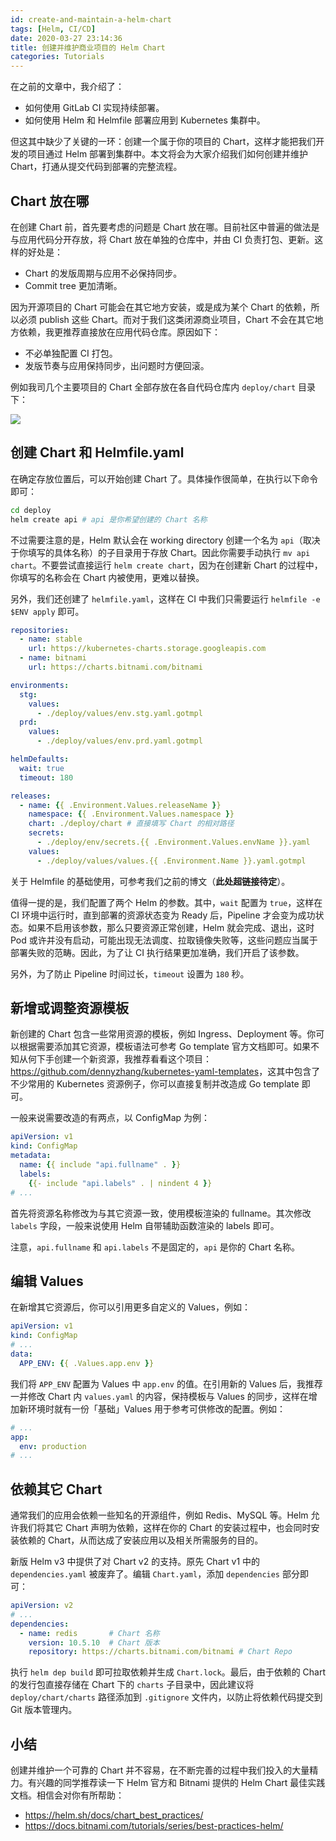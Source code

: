 ```yaml
---
id: create-and-maintain-a-helm-chart
tags: [Helm, CI/CD]
date: 2020-03-27 23:14:36
title: 创建并维护商业项目的 Helm Chart
categories: Tutorials
---
```


在之前的文章中，我介绍了：

- 如何使用 GitLab CI 实现持续部署。
- 如何使用 Helm 和 Helmfile 部署应用到 Kubernetes 集群中。

但这其中缺少了关键的一环：创建一个属于你的项目的 Chart，这样才能把我们开发的项目通过 Helm 部署到集群中。本文将会为大家介绍我们如何创建并维护 Chart，打通从提交代码到部署的完整流程。

<!--more-->

## Chart 放在哪

在创建 Chart 前，首先要考虑的问题是 Chart 放在哪。目前社区中普遍的做法是与应用代码分开存放，将 Chart 放在单独的仓库中，并由 CI 负责打包、更新。这样的好处是：

- Chart 的发版周期与应用不必保持同步。
- Commit tree 更加清晰。

因为开源项目的 Chart 可能会在其它地方安装，或是成为某个 Chart 的依赖，所以必须 publish 这些 Chart。而对于我们这类闭源商业项目，Chart 不会在其它地方依赖，我更推荐直接放在应用代码仓库。原因如下：

- 不必单独配置 CI 打包。
- 发版节奏与应用保持同步，出问题时方便回滚。

例如我司几个主要项目的 Chart 全部存放在各自代码仓库内 `deploy/chart` 目录下：

![](/resources/3f65722bc604f306abd8954935d6d5e8.png)

## 创建 Chart 和 Helmfile.yaml

在确定存放位置后，可以开始创建 Chart 了。具体操作很简单，在执行以下命令即可：

```bash
cd deploy
helm create api # api 是你希望创建的 Chart 名称
```

不过需要注意的是，Helm 默认会在 working directory 创建一个名为 `api`（取决于你填写的具体名称）的子目录用于存放 Chart。因此你需要手动执行 `mv api chart`。不要尝试直接运行 `helm create chart`，因为在创建新 Chart 的过程中，你填写的名称会在 Chart 内被使用，更难以替换。

另外，我们还创建了 `helmfile.yaml`，这样在 CI 中我们只需要运行 `helmfile -e $ENV apply` 即可。

```yaml
repositories:
  - name: stable
    url: https://kubernetes-charts.storage.googleapis.com
  - name: bitnami
    url: https://charts.bitnami.com/bitnami

environments:
  stg:
    values:
      - ./deploy/values/env.stg.yaml.gotmpl
  prd:
    values:
      - ./deploy/values/env.prd.yaml.gotmpl

helmDefaults:
  wait: true
  timeout: 180

releases:
  - name: {{ .Environment.Values.releaseName }}
    namespace: {{ .Environment.Values.namespace }}
    chart: ./deploy/chart # 直接填写 Chart 的相对路径
    secrets:
      - ./deploy/env/secrets.{{ .Environment.Values.envName }}.yaml
    values:
      - ./deploy/values/values.{{ .Environment.Name }}.yaml.gotmpl
```

关于 Helmfile 的基础使用，可参考我们之前的博文（**此处超链接待定**）。

值得一提的是，我们配置了两个 Helm 的参数。其中，`wait` 配置为 `true`，这样在 CI 环境中运行时，直到部署的资源状态变为 Ready 后，Pipeline 才会变为成功状态。如果不启用该参数，那么只要资源正常创建，Helm 就会完成、退出，这时 Pod 或许并没有启动，可能出现无法调度、拉取镜像失败等，这些问题应当属于部署失败的范畴。因此，为了让 CI 执行结果更加准确，我们开启了该参数。

另外，为了防止 Pipeline 时间过长，`timeout` 设置为 `180` 秒。

## 新增或调整资源模板

新创建的 Chart 包含一些常用资源的模板，例如 Ingress、Deployment 等。你可以根据需要添加其它资源，模板语法可参考 Go template 官方文档即可。如果不知从何下手创建一个新资源，我推荐看看这个项目：<https://github.com/dennyzhang/kubernetes-yaml-templates>，这其中包含了不少常用的 Kubernetes 资源例子，你可以直接复制并改造成 Go template 即可。

一般来说需要改造的有两点，以 ConfigMap 为例：

```yaml
apiVersion: v1
kind: ConfigMap
metadata:
  name: {{ include "api.fullname" . }}
  labels:
    {{- include "api.labels" . | nindent 4 }}
# ...
```

首先将资源名称修改为与其它资源一致，使用模板渲染的 fullname。其次修改 `labels` 字段，一般来说使用 Helm 自带辅助函数渲染的 labels 即可。

注意，`api.fullname` 和 `api.labels` 不是固定的，`api` 是你的 Chart 名称。

## 编辑 Values

在新增其它资源后，你可以引用更多自定义的 Values，例如：

```yaml
apiVersion: v1
kind: ConfigMap
# ...
data:
  APP_ENV: {{ .Values.app.env }}
```

我们将 `APP_ENV` 配置为 Values 中 `app.env` 的值。在引用新的 Values 后，我推荐一并修改 Chart 内 `values.yaml` 的内容，保持模板与 Values 的同步，这样在增加新环境时就有一份「基础」Values 用于参考可供修改的配置。例如：

```yaml
# ...
app:
  env: production
# ...
```

## 依赖其它 Chart

通常我们的应用会依赖一些知名的开源组件，例如 Redis、MySQL 等。Helm 允许我们将其它 Chart 声明为依赖，这样在你的 Chart 的安装过程中，也会同时安装依赖的 Chart，从而达成了安装应用以及相关所需服务的目的。

新版 Helm v3 中提供了对 Chart v2 的支持。原先 Chart v1 中的 `dependencies.yaml` 被废弃了。编辑 `Chart.yaml`，添加 `dependencies` 部分即可：

```yaml
apiVersion: v2
# ...
dependencies:
  - name: redis       # Chart 名称
    version: 10.5.10  # Chart 版本
    repository: https://charts.bitnami.com/bitnami # Chart Repo
```

执行 `helm dep build` 即可拉取依赖并生成 `Chart.lock`。最后，由于依赖的 Chart 的发行包直接存储在 Chart 下的 `charts` 子目录中，因此建议将 `deploy/chart/charts` 路径添加到 `.gitignore` 文件内，以防止将依赖代码提交到 Git 版本管理内。

## 小结

创建并维护一个可靠的 Chart 并不容易，在不断完善的过程中我们投入的大量精力。有兴趣的同学推荐读一下 Helm 官方和 Bitnami 提供的 Helm Chart 最佳实践文档。相信会对你有所帮助：

- <https://helm.sh/docs/chart_best_practices/>
- <https://docs.bitnami.com/tutorials/series/best-practices-helm/>
